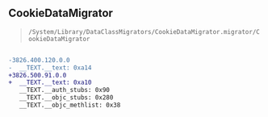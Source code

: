 ## CookieDataMigrator

> `/System/Library/DataClassMigrators/CookieDataMigrator.migrator/CookieDataMigrator`

```diff

-3826.400.120.0.0
-  __TEXT.__text: 0xa14
+3826.500.91.0.0
+  __TEXT.__text: 0xa10
   __TEXT.__auth_stubs: 0x90
   __TEXT.__objc_stubs: 0x280
   __TEXT.__objc_methlist: 0x38

```
